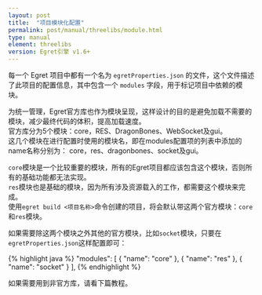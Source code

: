 ```yaml
---
layout: post
title:  "项目模块化配置"
permalink: post/manual/threelibs/module.html
type: manual
element: threelibs
version: Egret引擎 v1.6+
---
```



每一个 Egret 项目中都有一个名为 `egretProperties.json` 的文件，这个文件描述了此项目的配置信息，其中包含一个 `modules` 字段，用于标记项目中依赖的模块。

为统一管理，Egret官方库也作为模块呈现，这样设计的目的是避免加载不需要的模块，减少最终代码的体积，提高加载速度。     
官方库分为5个模块：core，RES、DragonBones、WebSocket及gui。     
这几个模块在进行配置时使用的模块名，即在modules配置项的列表中添加的name名称分别为：
core，res、dragonbones、socket及gui。    

`core`模块是一个比较重要的模块，所有的Egret项目都应该包含这个模块，否则所有的基础功能都无法实现。     
`res`模块也是基础的模块，因为所有涉及资源载入的工作，都需要这个模块来完成。       
使用`egret build <项目名称>`命令创建的项目，将会默认带这两个官方模块：`core`和`res`模块。      

如果需要除这两个模块之外其他的官方模块，比如`socket`模块，只要在`egretProperties.json`这样配置即可：
      
{% highlight java %}
"modules": [
	{
	"name": "core"
	},
	{
	 "name": "res"
	},
	{
	  "name": "socket"
	}
],
{% endhighlight %}

如果需要用到非官方库，请看下篇教程。